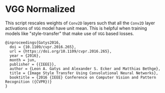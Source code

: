 # VGG Normalized
This script rescales weights of `Conv2D` layers such that all the `Conv2D` layer activations of `VGG` model have unit mean.
This is helpful when training models like "style-transfer" that make use of `VGG` based losses.

```
@inproceedings{Gatys2016,
  doi = {10.1109/cvpr.2016.265},
  url = {https://doi.org/10.1109/cvpr.2016.265},
  year = {2016},
  month = jun,
  publisher = {{IEEE}},
  author = {Leon A. Gatys and Alexander S. Ecker and Matthias Bethge},
  title = {Image Style Transfer Using Convolutional Neural Networks},
  booktitle = {2016 {IEEE} Conference on Computer Vision and Pattern Recognition ({CVPR})}
}
```
